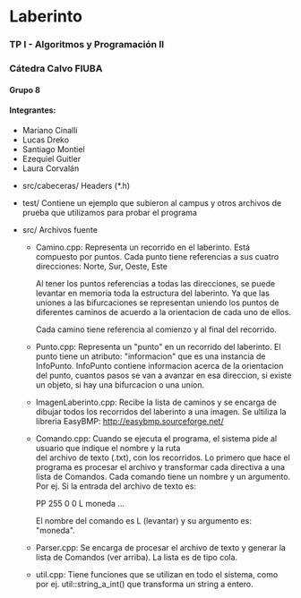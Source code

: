 # Laberinto

### TP I - Algoritmos y Programación II
### Cátedra Calvo FIUBA

#### Grupo 8
#### Integrantes:

* Mariano Cinalli
* Lucas Dreko
* Santiago Montiel
* Ezequiel Guitler
* Laura Corvalán

+ src/cabeceras/
   Headers (*.h)

+ test/
   Contiene un ejemplo que subieron al campus y otros archivos de prueba
   que utilizamos para probar el programa

+ src/
   Archivos fuente

   * Camino.cpp:
      Representa un recorrido en el laberinto. Está compuesto por puntos.
      Cada punto tiene referencias a sus cuatro direcciones: Norte, Sur, Oeste, Este

      Al tener los puntos referencias a todas las direcciones, se puede levantar
      en memoria toda la estructura del laberinto. Ya que las uniones
      a las bifurcaciones se representan uniendo los puntos de diferentes caminos
      de acuerdo a la orientacion de cada uno de ellos.

      Cada camino tiene referencia al comienzo y al final del recorrido.

   * Punto.cpp:
      Representa un "punto" en un recorrido del laberinto.
      El punto tiene un atributo: "informacion" que es una instancia de InfoPunto.
      InfoPunto contiene informacion acerca de la orientacion del punto, cuantos pasos se van a avanzar
      en esa direccion, si existe un objeto, si hay una bifurcacion o una union.

   * ImagenLaberinto.cpp:
      Recibe la lista de caminos y se encarga de dibujar todos los recorridos del laberinto a
      una imagen. Se ultiliza la libreria EasyBMP: http://easybmp.sourceforge.net/

   * Comando.cpp:
      Cuando se ejecuta el programa, el sistema pide al usuario que indique el nombre y la ruta
      del archivo de texto (.txt), con los recorridos.
      Lo primero que hace el programa es procesar el archivo y transformar cada directiva
      a una lista de Comandos. Cada comando tiene un nombre y un argumento.
      Por ej. Si la entrada del archivo de texto es:

      PP 255 0 0
      L moneda
      ...

      El nombre del comando es L (levantar) y su argumento es: "moneda".

   * Parser.cpp:
      Se encarga de procesar el archivo de texto y generar la lista de Comandos (ver arriba).
      La lista es de tipo cola.

   * util.cpp:
      Tiene funciones que se utilizan en todo el sistema, como por ej. util::string_a_int()
      que transforma un string a entero.




